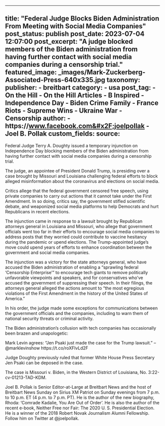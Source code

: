 
---
title: "Federal Judge Blocks Biden Administration From Meeting with Social Media Companies" 
post_status: publish
post_date: 2023-07-04 12:07:00 
post_excerpt: "A judge blocked members of the Biden administration from having further contact with social media companies during a censorship trial."
featured_image: _images/Mark-Zuckerberg-Associated-Press-640x335.jpg 
taxonomy:
    publisher:
        - breitbart
    category:
        - usa 
    post_tag:
        - On the Hill
        - On the Hill Articles
        - B Inspired
        - Independence Day
        - Biden Crime Family
        - France Riots
        - Supreme Wins
        - Ukraine War
        - Censorship
    author:
        - https:&#x2F;&#x2F;www.facebook.com&#x2F;joelpollak
        - Joel B. Pollak
custom_fields:
    source: 
---
Federal Judge Terry A. Doughty issued a temporary injunction on Independence Day blocking members of the Biden administration from having further contact with social media companies during a censorship trial.

The judge, an appointee of President Donald Trump, is presiding over a case brought by Missouri and Louisiana challenging federal efforts to block alleged misinformation about the coronavirus and elections on social media.

Critics allege that the federal government censored free speech, using private companies to carry out actions that it cannot take under the First Amendment. In so doing, critics say, the government stifled scientific debate, and weaponized social media platforms to help Democrats and hurt Republicans in recent elections.

The injunction came in response to a lawsuit brought by Republican attorneys general in Louisiana and Missouri, who allege that government officials went too far in their efforts to encourage social media companies to address posts that they worried could contribute to vaccine hesitancy during the pandemic or upend elections. The Trump-appointed judge’s move could upend years of efforts to enhance coordination between the government and social media companies.

The injunction was a victory for the state attorneys general, who have accused the Biden administration of enabling a “sprawling federal ‘Censorship Enterprise’” to encourage tech giants to remove politically unfavorable viewpoints and speakers, and for conservatives who’ve accused the government of suppressing their speech. In their filings, the attorneys general alleged the actions amount to “the most egregious violations of the First Amendment in the history of the United States of America.”

In his order, the judge made some exceptions for communications between the government officials and the companies, including to warn them of national security threats or criminal activity.

The Biden administration’s collusion with tech companies has occasionally been brazen and unapologetic:

Mark Levin agrees: “Jen Psaki just made the case for the Trump lawsuit.” – @marklevinshow https:&#x2F;&#x2F;t.co&#x2F;roXFIvLd2F

Judge Doughty previously ruled that former White House Press Secretary Jen Psaki can be deposed in the case.

The case is Missouri v. Biden, in the Western District of Louisiana, No. 3:22-cv-01213-TAD-KDM.

Joel B. Pollak is Senior Editor-at-Large at Breitbart News and the host of Breitbart News Sunday on Sirius XM Patriot on Sunday evenings from 7 p.m. to 10 p.m. ET (4 p.m. to 7 p.m. PT). He is the author of the new biography, Rhoda: ‘Comrade Kadalie, You Are Out of Order’. He is also the author of the recent e-book, Neither Free nor Fair: The 2020 U. S. Presidential Election. He is a winner of the 2018 Robert Novak Journalism Alumni Fellowship. Follow him on Twitter at @joelpollak. 
